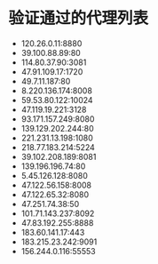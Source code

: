 # 验证通过的代理列表

 - 120.26.0.11:8880
 - 39.100.88.89:80
 - 114.80.37.90:3081
 - 47.91.109.17:1720
 - 49.7.11.187:80
 - 8.220.136.174:8008
 - 59.53.80.122:10024
 - 47.119.19.221:3128
 - 93.171.157.249:8080
 - 139.129.202.244:80
 - 221.231.13.198:1080
 - 218.77.183.214:5224
 - 39.102.208.189:8081
 - 139.196.196.74:80
 - 5.45.126.128:8080
 - 47.122.56.158:8008
 - 47.122.65.32:8080
 - 47.251.74.38:50
 - 101.71.143.237:8092
 - 47.83.192.255:8888
 - 183.60.141.17:443
 - 183.215.23.242:9091
 - 156.244.0.116:55553

